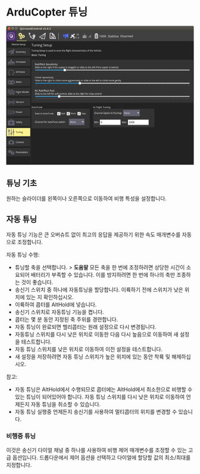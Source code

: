 # ArduCopter 튜닝

![ArduCopter 튜닝 페이지](../../../assets/setup/tuning/arducopter.png)

## 튜닝 기초

원하는 슬라이더를 왼쪽이나 오른쪽으로 이동하여 비행 특성을 설정합니다.

## 자동 튜닝

자동 튜닝 기능은 큰 오버슈트 없이 최고의 응답을 제공하기 위한 속도 매개변수를 자동으로 조정합니다.

자동 튜닝 수행:

* 튜닝할 축을 선택합니다. > **도움말** 모든 축을 한 번에 조정하려면 상당한 시간이 소요되어 배터리가 부족할 수 있습니다. 이를 방지하려면 한 번에 하나의 축만 조종하는 것이 좋습니다. 
* 송신기 스위치 중 하나에 자동튜닝을 할당합니다. 이륙하기 전에 스위치가 낮은 위치에 있는 지 확인하십시오.
* 이륙하여 콥터를 AltHold에 넣습니다.
* 송신기 스위치로 자동튜닝 기능을 켭니다.
* 콥터는 몇 분 동안 지정된 축 주위를 경련합니다.
* 자동 튜닝이 완료되면 헬리콥터는 원래 설정으로 다시 변경됩니다.
* 자동튜닝 스위치를 다시 낮은 위치로 이동한 다음 다시 높음으로 이동하여 새 설정을 테스트합니다.
* 자동 튜닝 스위치를 낮은 위치로 이동하여 이전 설정을 테스트합니다.
* 새 설정을 저장하려면 자동 튜닝 스위치가 높은 위치에 있는 동안 착륙 및 해제하십시오.

참고:

* 자동 튜닝은 AltHold에서 수행되므로 콥터에는 AltHold에서 최소한으로 비행할 수 있는 튜닝이 되어있어야 합니다. 자동 튜닝 스위치를 다시 낮은 위치로 이동하여 언제든지 자동 튜닝을 취소할 수 있습니다.
* 자동 튜닝 실행중 언제든지 송신기를 사용하여 멀티콥터의 위치를 변경할 수 있습니다.

### 비행중 튜닝

이것은 송신기 다이얼 채널 중 하나를 사용하여 비행 제어 매개변수를 조정할 수 있는 고급 옵션입니다. 드롭다운에서 제어 옵션을 선택하고 다이얼에 할당할 값의 최소/최대를 지정합니다.